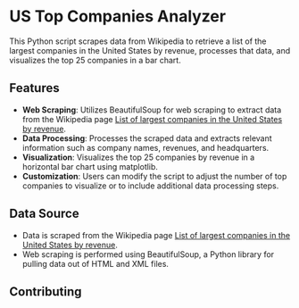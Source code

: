 # US Top Companies Analyzer
This Python script scrapes data from Wikipedia to retrieve a list of the largest companies in the United States by revenue, processes that data, and visualizes the top 25 companies in a bar chart.


## Features

- **Web Scraping**: Utilizes BeautifulSoup for web scraping to extract data from the Wikipedia page [List of largest companies in the United States by revenue](https://en.wikipedia.org/wiki/List_of_largest_companies_in_the_United_States_by_revenue).
- **Data Processing**: Processes the scraped data and extracts relevant information such as company names, revenues, and headquarters.
- **Visualization**: Visualizes the top 25 companies by revenue in a horizontal bar chart using matplotlib.
- **Customization**: Users can modify the script to adjust the number of top companies to visualize or to include additional data processing steps.

## Data Source

- Data is scraped from the Wikipedia page [List of largest companies in the United States by revenue](https://en.wikipedia.org/wiki/List_of_largest_companies_in_the_United_States_by_revenue).
- Web scraping is performed using BeautifulSoup, a Python library for pulling data out of HTML and XML files.

## Contributing
